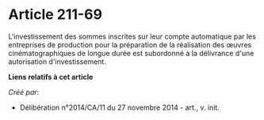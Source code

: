 # Article 211-69

L'investissement des sommes inscrites sur leur compte automatique par les entreprises de production pour la préparation de la
réalisation des œuvres cinématographiques de longue durée est subordonné à la délivrance d'une autorisation d'investissement.

**Liens relatifs à cet article**

_Créé par_:

  - Délibération n°2014/CA/11 du 27 novembre 2014 - art., v. init.

